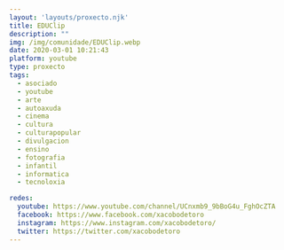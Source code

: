 ```yaml
---
layout: 'layouts/proxecto.njk'
title: EDUClip
description: ""
img: /img/comunidade/EDUClip.webp
date: 2020-03-01 10:21:43
platform: youtube
type: proxecto
tags:
  - asociado
  - youtube
  - arte
  - autoaxuda
  - cinema
  - cultura
  - culturapopular
  - divulgacion
  - ensino
  - fotografia
  - infantil
  - informatica
  - tecnoloxia

redes:
  youtube: https://www.youtube.com/channel/UCnxmb9_9bBoG4u_FghOcZTA
  facebook: https://www.facebook.com/xacobodetoro
  instagram: https://www.instagram.com/xacobodetoro/
  twitter: https://twitter.com/xacobodetoro
---
```


